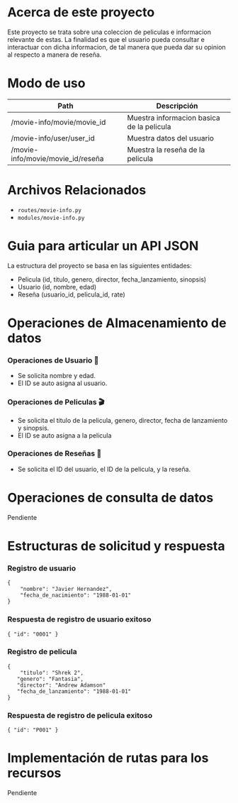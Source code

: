 # Acerca de este proyecto

Este proyecto se trata sobre una coleccion de peliculas e informacion
relevante de estas. La finalidad es que el usuario pueda consultar e interactuar
con dicha informacion, de tal manera que pueda dar su opinion
al respecto a manera de reseña.

# Modo de uso

| Path                  | Descripción |
| --------------------- | ----------- |
|  /movie-info/movie/movie_id          |   Muestra informacion basica de la pelicula          
|   /movie-info/user/user_id    | Muestra datos del usuario         |
| /movie-info/movie/movie_id/reseña          |  Muestra la reseña de la pelicula             |

# Archivos Relacionados

- `routes/movie-info.py`
- `modules/movie-info.py`

# Guia para articular un API JSON

La estructura del proyecto se basa en las siguientes entidades:

- Pelicula (id, titulo, genero, director, fecha_lanzamiento, sinopsis)
- Usuario (id, nombre, edad)
- Reseña (usuario_id, pelicula_id, rate)

# Operaciones de Almacenamiento de datos

### Operaciones de  Usuario :man:
- Se solicita nombre y edad.
- El ID se auto asigna al usuario.

### Operaciones de Peliculas :clapper:
- Se solicita el titulo de la pelicula, genero, director, fecha de lanzamiento y sinopsis.
- El ID se auto asigna a la pelicula

### Operaciones de Reseñas :page_facing_up:
- Se solicita el ID del usuario, el ID de la pelicula, y la reseña.

# Operaciones de consulta de datos
Pendiente

# Estructuras de solicitud y respuesta
### Registro de usuario
```
{
    "nombre": "Javier Hernandez",
    "fecha_de_nacimiento": "1988-01-01"
}

```
### Respuesta de registro de usuario exitoso
```
{ "id": "0001" }
```

### Registro de pelicula
```
{
    "titulo": "Shrek 2",
   "genero": "Fantasia",
   "director": "Andrew Adamson"
   "fecha_de_lanzamiento": "1988-01-01"
}
```
### Respuesta de registro de pelicula exitoso
```
{ "id": "P001" }
```

# Implementación de rutas para los recursos
Pendiente
